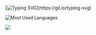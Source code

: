 
[![Typing SVG](https://readme-typing-svg.demolab.com?font=Fira+Code&pause=1000&random=false&width=435&lines=println(%22hello+world+!%22))](https://git.io/typing-svg)  


![Most Used Languages](https://github-readme-stats.vercel.app/api/top-langs/?username=cjchn&theme=white&layout=compact)

<a href="https://count.getloli.com/"><img src="https://count.getloli.com/get/@:cjchn"></a>  

